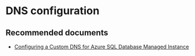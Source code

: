 <properties
	pageTitle="DNS configuration"
	description="DNS configuration"
	infoBubbleText="DNS configuration"
	service=""
	resource=""
	authors="srdan-bozovic-msft"
	ms.author="srbozovi"
	displayOrder=""
	articleId="8dd4b9c6-728f-4f93-ac40-80fcbb81ebb5"
	diagnosticScenario=""
	selfHelpType=""
	supportTopicIds="32637258"
	resourceTags=""
	productPesIds="16259"
	cloudEnvironments=""
/>

# DNS configuration

## **Recommended documents**

- [Configuring a Custom DNS for Azure SQL Database Managed Instance](https://docs.microsoft.com/azure/sql-database/sql-database-managed-instance-custom-dns)

